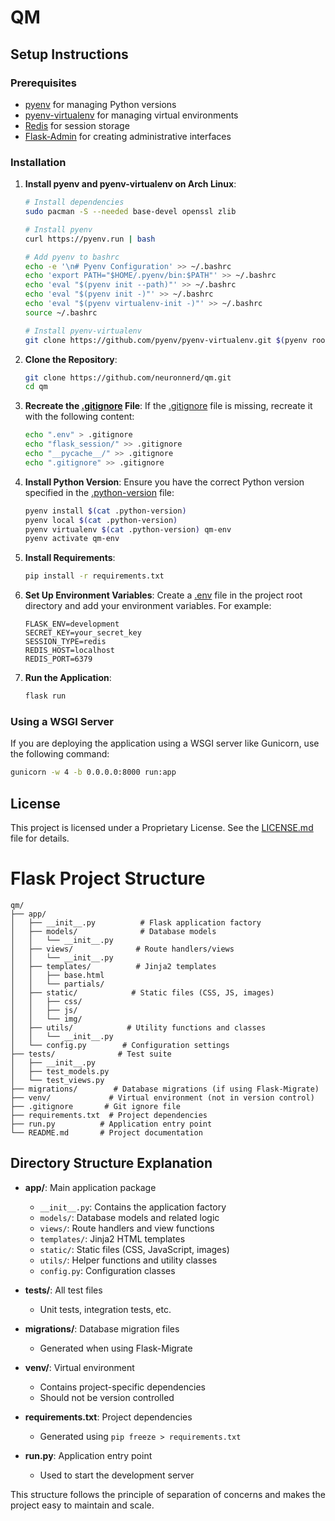 # QM

## Setup Instructions

### Prerequisites

- [pyenv](https://github.com/pyenv/pyenv) for managing Python versions
- [pyenv-virtualenv](https://github.com/pyenv/pyenv-virtualenv) for managing virtual environments
- [Redis](https://redis.io/) for session storage
- [Flask-Admin](https://flask-admin.readthedocs.io/) for creating administrative interfaces

### Installation

1. **Install pyenv and pyenv-virtualenv on Arch Linux**:
    ```sh
    # Install dependencies
    sudo pacman -S --needed base-devel openssl zlib

    # Install pyenv
    curl https://pyenv.run | bash

    # Add pyenv to bashrc
    echo -e '\n# Pyenv Configuration' >> ~/.bashrc
    echo 'export PATH="$HOME/.pyenv/bin:$PATH"' >> ~/.bashrc
    echo 'eval "$(pyenv init --path)"' >> ~/.bashrc
    echo 'eval "$(pyenv init -)"' >> ~/.bashrc
    echo 'eval "$(pyenv virtualenv-init -)"' >> ~/.bashrc
    source ~/.bashrc

    # Install pyenv-virtualenv
    git clone https://github.com/pyenv/pyenv-virtualenv.git $(pyenv root)/plugins/pyenv-virtualenv
    ```

2. **Clone the Repository**:
    ```sh
    git clone https://github.com/neuronnerd/qm.git
    cd qm
    ```

3. **Recreate the [.gitignore](http://_vscodecontentref_/1) File**:
    If the [.gitignore](http://_vscodecontentref_/2) file is missing, recreate it with the following content:
    ```sh
    echo ".env" > .gitignore
    echo "flask_session/" >> .gitignore
    echo "__pycache__/" >> .gitignore
    echo ".gitignore" >> .gitignore
    ```

4. **Install Python Version**:
    Ensure you have the correct Python version specified in the [.python-version](http://_vscodecontentref_/3) file:
    ```sh
    pyenv install $(cat .python-version)
    pyenv local $(cat .python-version)
    pyenv virtualenv $(cat .python-version) qm-env
    pyenv activate qm-env
    ```

5. **Install Requirements**:
    ```sh
    pip install -r requirements.txt
    ```

6. **Set Up Environment Variables**:
    Create a [.env](http://_vscodecontentref_/4) file in the project root directory and add your environment variables. For example:
    ```env
    FLASK_ENV=development
    SECRET_KEY=your_secret_key
    SESSION_TYPE=redis
    REDIS_HOST=localhost
    REDIS_PORT=6379
    ```

7. **Run the Application**:
    ```sh
    flask run
    ```

### Using a WSGI Server

If you are deploying the application using a WSGI server like Gunicorn, use the following command:
```sh
gunicorn -w 4 -b 0.0.0.0:8000 run:app
```

## License

This project is licensed under a Proprietary License. See the [LICENSE.md](LICENSE.md) file for details.

# Flask Project Structure

```
qm/
├── app/
│   ├── __init__.py          # Flask application factory
│   ├── models/              # Database models
│   │   └── __init__.py
│   ├── views/              # Route handlers/views
│   │   └── __init__.py
│   ├── templates/          # Jinja2 templates
│   │   ├── base.html
│   │   └── partials/
│   ├── static/            # Static files (CSS, JS, images)
│   │   ├── css/
│   │   ├── js/
│   │   └── img/
│   ├── utils/            # Utility functions and classes
│   │   └── __init__.py
│   └── config.py        # Configuration settings
├── tests/              # Test suite
│   ├── __init__.py
│   ├── test_models.py
│   └── test_views.py
├── migrations/        # Database migrations (if using Flask-Migrate)
├── venv/             # Virtual environment (not in version control)
├── .gitignore       # Git ignore file
├── requirements.txt  # Project dependencies
├── run.py          # Application entry point
└── README.md       # Project documentation
```

## Directory Structure Explanation

- **app/**: Main application package
  - `__init__.py`: Contains the application factory
  - `models/`: Database models and related logic
  - `views/`: Route handlers and view functions
  - `templates/`: Jinja2 HTML templates
  - `static/`: Static files (CSS, JavaScript, images)
  - `utils/`: Helper functions and utility classes
  - `config.py`: Configuration classes

- **tests/**: All test files
  - Unit tests, integration tests, etc.
  
- **migrations/**: Database migration files
  - Generated when using Flask-Migrate

- **venv/**: Virtual environment
  - Contains project-specific dependencies
  - Should not be version controlled

- **requirements.txt**: Project dependencies
  - Generated using `pip freeze > requirements.txt`

- **run.py**: Application entry point
  - Used to start the development server

This structure follows the principle of separation of concerns and makes the project easy to maintain and scale.